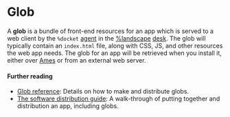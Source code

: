 # Glob

A **glob** is a bundle of front-end resources for an app which is served to a web client by the `%docket` [agent](agent.md) in the [%landscape](landscape.md) [desk](desk.md). The glob will typically contain an `index.html` file, along with CSS, JS, and other resources the web app needs. The glob for an app will be retrieved when you install it, either over [Ames](ames.md) or from an external web server.

#### Further reading

- [Glob reference](../build-on-urbit/guides/reference/dist/glob.md): Details on how to make and distribute globs.
- [The software distribution guide](../build-on-urbit/guides/guides/software-distribution.md): A walk-through of putting together and distribution an app, including globs.
